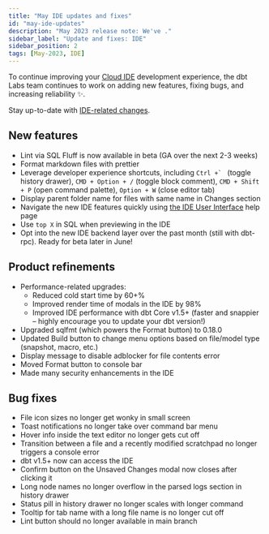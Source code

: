 ```yaml
---
title: "May IDE updates and fixes"
id: "may-ide-updates"
description: "May 2023 release note: We've ."
sidebar_label: "Update and fixes: IDE"
sidebar_position: 2
tags: [May-2023, IDE]
---
```


To continue improving your [Cloud IDE](/docs/cloud/dbt-cloud-ide/develop-in-the-cloud) development experience, the dbt Labs team continues to work on adding new features, fixing bugs, and increasing reliability ✨.

Stay up-to-date with [IDE-related changes](/tags/ide).

## New features 
- Lint via SQL Fluff is now available in beta (GA over the next 2-3 weeks)
- Format markdown files with prettier
- Leverage developer experience shortcuts, including ``Ctrl +` `` (toggle history drawer), `CMD + Option + /` (toggle block comment), `CMD + Shift + P` (open command palette), `Option + W` (close editor tab)
- Display parent folder name for files with same name in Changes section
- Navigate the new IDE features quickly using [the IDE User Interface](https://docs.getdbt.com/docs/cloud/dbt-cloud-ide/ide-user-interface) help page
- Use `top X` in SQL when previewing in the IDE
- Opt into the new IDE backend layer over the past month (still with dbt-rpc). Ready for beta later in June!


## Product refinements 

- Performance-related upgrades:
    - Reduced cold start time by 60+%
    - Improved render time of modals in the IDE by 98%
    - Improved IDE performance with dbt Core v1.5+ (faster and snappier – highly encourage you to update your dbt version!)
- Upgraded sqlfmt (which powers the Format button) to 0.18.0
- Updated Build button to change menu options based on file/model type (snapshot, macro, etc.)
- Display message to disable adblocker for file contents error
- Moved Format button to console bar
- Made many security enhancements in the IDE
## Bug fixes

- File icon sizes no longer get wonky in small screen
- Toast notifications no longer take over command bar menu
- Hover info inside the text editor no longer gets cut off
- Transition between a file and a recently modified scratchpad no longer triggers a console error
- dbt v1.5+ now can access the IDE
- Confirm button on the Unsaved Changes modal now closes after clicking it
- Long node names no longer overflow in the parsed logs section in history drawer
- Status pill in history drawer no longer scales with longer command
- Tooltip for tab name with a long file name is no longer cut off
- Lint button should no longer available in main branch

